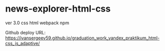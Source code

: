 
# news-explorer-html-css
ver 3.0
css 
html
webpack
npm

Github deploy URL: https://ivansergeev59.github.io/graduation_work_yandex_praktikum_html-css_js_adaptive/
